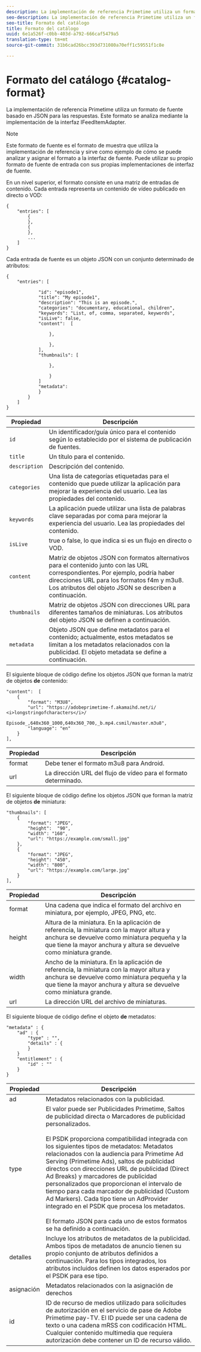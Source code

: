 ```yaml
---
description: La implementación de referencia Primetime utiliza un formato de fuente basado en JSON para las respuestas. Este formato se analiza mediante la implementación de la interfaz IFeedItemAdapter.
seo-description: La implementación de referencia Primetime utiliza un formato de fuente basado en JSON para las respuestas. Este formato se analiza mediante la implementación de la interfaz IFeedItemAdapter.
seo-title: Formato del catálogo
title: Formato del catálogo
uuid: 6e1a526f-c0bb-403d-a792-666caf5479a5
translation-type: tm+mt
source-git-commit: 31b6cad26bcc393d731080a70eff1c59551f1c8e

---
```



# Formato del catálogo {#catalog-format}

La implementación de referencia Primetime utiliza un formato de fuente basado en JSON para las respuestas. Este formato se analiza mediante la implementación de la interfaz IFeedItemAdapter.

>[!NOTE]
>
>Este formato de fuente es el formato de muestra que utiliza la implementación de referencia y sirve como ejemplo de cómo se puede analizar y asignar el formato a la interfaz de fuente. Puede utilizar su propio formato de fuente de entrada con sus propias implementaciones de interfaz de fuente.

En un nivel superior, el formato consiste en una matriz de entradas de contenido. Cada entrada representa un contenido de vídeo publicado en directo o VOD:

```
{
    "entries": [
        {
        },
        {
        },
        ...
    ]
}
```

Cada entrada de fuente es un objeto JSON con un conjunto determinado de atributos:

```
{
    "entries": [
        
            "id": "episode1",
            "title": "My episode1",
            "description": "This is an episode.",
            "categories": "documentary, educational, children",
            "keywords": "List, of, comma, separated, keywords",
            "isLive": false,
            "content":  [
                
                },
                
                },
            ],
            "thumbnails": [
                
                },
                
                }
            ]
            "metadata": 
            } 
        }
    ]
}
```

| Propiedad | Descripción |
|---|---|
| `id` | Un identificador/guía único para el contenido según lo establecido por el sistema de publicación de fuentes. |
| `title` | Un título para el contenido. |
| `description` | Descripción del contenido. |
| `categories` | Una lista de categorías etiquetadas para el contenido que puede utilizar la aplicación para mejorar la experiencia del usuario. Lea las propiedades del contenido. |
| `keywords` | La aplicación puede utilizar una lista de palabras clave separadas por coma para mejorar la experiencia del usuario. Lea las propiedades del contenido. |
| `isLive` | true o false, lo que indica si es un flujo en directo o VOD. |
| `content` | Matriz de objetos JSON con formatos alternativos para el contenido junto con las URL correspondientes. Por ejemplo, podría haber direcciones URL para los formatos f4m y m3u8. Los atributos del objeto JSON se describen a continuación. |
| `thumbnails` | Matriz de objetos JSON con direcciones URL para diferentes tamaños de miniaturas. Los atributos del objeto JSON se definen a continuación. |
| `metadata` | Objeto JSON que define metadatos para el contenido; actualmente, estos metadatos se limitan a los metadatos relacionados con la publicidad. El objeto metadata se define a continuación. |

El siguiente bloque de código define los objetos JSON que forman la matriz de objetos **de** contenido:

```
"content":  [
    {
        "format": "M3U8",
        "url": "https://adobeprimetime-f.akamaihd.net/i/
<i>longstringofcharacters</i>/
                 Episode_,640x360_1000,640x360_700,_b.mp4.csmil/master.m3u8",
        "language": "en"
    }  
],
```

| Propiedad | Descripción |
|--- |--- |
| format | Debe tener el formato m3u8 para Android. |
| url | La dirección URL del flujo de vídeo para el formato determinado. |

El siguiente bloque de código define los objetos JSON que forman la matriz de objetos **de** miniatura:

```
"thumbnails": [
    {
        "format": "JPEG",
        "height":  "90",
        "width": "160",
        "url": "https://example.com/small.jpg"
    },
    {
        "format": "JPEG",
        "height": "450",
        "width": "800",
        "url": "https://example.com/large.jpg"
    }
],
```

| Propiedad | Descripción |
|---|---|
| format | Una cadena que indica el formato del archivo en miniatura, por ejemplo, JPEG, PNG, etc. |
| height | Altura de la miniatura. En la aplicación de referencia, la miniatura con la mayor altura y anchura se devuelve como miniatura pequeña y la que tiene la mayor anchura y altura se devuelve como miniatura grande. |
| width | Ancho de la miniatura. En la aplicación de referencia, la miniatura con la mayor altura y anchura se devuelve como miniatura pequeña y la que tiene la mayor anchura y altura se devuelve como miniatura grande. |
| url | La dirección URL del archivo de miniaturas. |

El siguiente bloque de código define el objeto **de** metadatos:

```
"metadata" : {
    "ad" : {
        "type" : "",
        "details" : {
        }
    }
    "entitlement" : {
        "id" : ""
    }
}
```

| Propiedad | Descripción |
|--- |--- |
| ad | Metadatos relacionados con la publicidad. |
| type | El valor puede ser Publicidades Primetime, Saltos de publicidad directa o Marcadores de publicidad personalizados. <br/><br/>El PSDK proporciona compatibilidad integrada con los siguientes tipos de metadatos: Metadatos relacionados con la audiencia para Primetime Ad Serving (Primetime Ads), saltos de publicidad directos con direcciones URL de publicidad (Direct Ad Breaks) y marcadores de publicidad personalizados que proporcionan el intervalo de tiempo para cada marcador de publicidad (Custom Ad Markers). Cada tipo tiene un AdProvider integrado en el PSDK que procesa los metadatos.  <br/><br/>El formato JSON para cada uno de estos formatos se ha definido a continuación. |
| detalles | Incluye los atributos de metadatos de la publicidad. Ambos tipos de metadatos de anuncio tienen su propio conjunto de atributos definidos a continuación. Para los tipos integrados, los atributos incluidos definen los datos esperados por el PSDK para ese tipo. |
| asignación | Metadatos relacionados con la asignación de derechos |
| id | ID de recurso de medios utilizado para solicitudes de autorización en el servicio de pase de Adobe Primetime pay-TV. El ID puede ser una cadena de texto o una cadena mRSS con codificación HTML. Cualquier contenido multimedia que requiera autorización debe contener un ID de recurso válido. |


